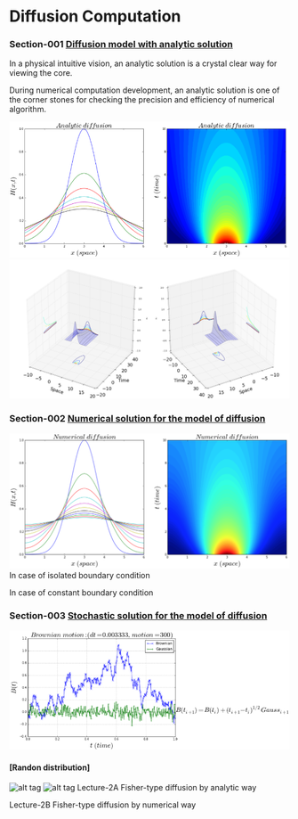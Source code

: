 # Diffusion Computation
### Section-001  [Diffusion model with analytic solution](http://nbviewer.ipython.org/github/alvason/diffusion-computation/blob/master/diffusion-analytic.ipynb)

In a physical intuitive vision, an analytic solution is a crystal clear way for viewing the core. 
   
During numerical computation development, an analytic solution is one of the corner stones for checking the precision and efficiency of numerical algorithm.

![alt tag](https://github.com/alvason/diffusion-computation/blob/master/figure/analyticalD.png)
![alt tag](https://github.com/alvason/diffusion-computation/blob/master/figure/diffusion3D.png)
### Section-002  [Numerical solution for the model of diffusion](http://nbviewer.ipython.org/github/alvason/diffusion-computation/blob/master/diffusion-numerical.ipynb)

![alt tag](https://github.com/alvason/diffusion-computation/blob/master/figure/numericalD.png)
In case of isolated boundary condition

In case of constant boundary condition

### Section-003  [Stochastic solution for the model of diffusion](http://nbviewer.ipython.org/github/alvason/diffusion-computation/blob/master/diffusion-stochastic.ipynb)
![alt tag](https://github.com/alvason/diffusion-computation/blob/master/figure/stochasticD.png)
#### [Randon distribution]
![alt tag](https://github.com/alvason/diffusion-computation/stochasticD/blob/master/figure/gaussian-distribution.png)
![alt tag](https://github.com/alvason/diffusion-computation/stochasticD/blob/master/figure/poisson-distribution.png)
Lecture-2A  Fisher-type diffusion by analytic way

Lecture-2B  Fisher-type diffusion by numerical way
